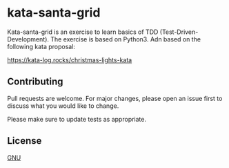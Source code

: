 # kata-santa-grid

Kata-santa-grid is an exercise to learn basics of TDD (Test-Driven-Development). The exercise
is based on Python3. Adn based on the following kata proposal:

https://kata-log.rocks/christmas-lights-kata


## Contributing
Pull requests are welcome. For major changes, please open an issue first to discuss what you would like to change.

Please make sure to update tests as appropriate.

## License
[GNU](https://www.gnu.org/licenses/old-licenses/gpl-2.0.html)
